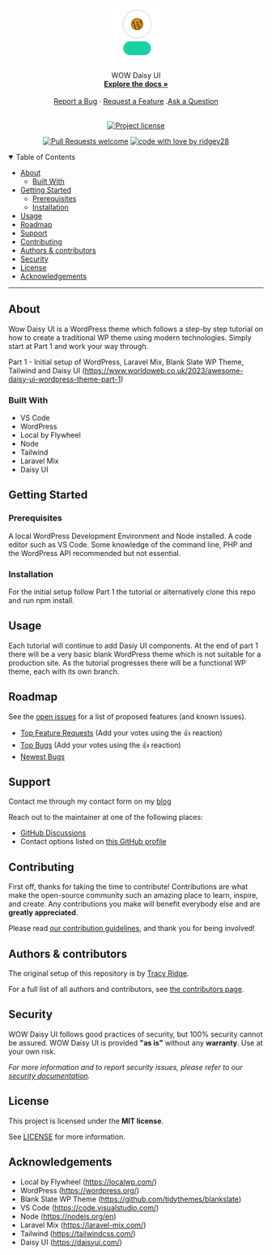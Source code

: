 <h1 align="center">
  <a href="https://github.com/ridgey28/wow-daisy-ui">
    <!-- Please provide path to your logo here -->
    <img src="docs/images/logo.svg" alt="Logo" width="100" height="100">
  </a>
</h1>

<div align="center">
  WOW Daisy UI
  <br />
  <a href="#about"><strong>Explore the docs »</strong></a>
  <br />
  <br />
  <a href="https://github.com/ridgey28/wow-daisy-ui/issues/new?assignees=&labels=bug&template=01_BUG_REPORT.md&title=bug%3A+">Report a Bug</a>
  ·
  <a href="https://github.com/ridgey28/wow-daisy-ui/issues/new?assignees=&labels=enhancement&template=02_FEATURE_REQUEST.md&title=feat%3A+">Request a Feature</a>
  .<a href="https://github.com/ridgey28/wow-daisy-ui/discussions">Ask a Question</a>
</div>

<div align="center">
<br />

[![Project license](https://img.shields.io/github/license/ridgey28/wow-daisy-ui.svg?style=flat-square)](LICENSE)

[![Pull Requests welcome](https://img.shields.io/badge/PRs-welcome-ff69b4.svg?style=flat-square)](https://github.com/ridgey28/wow-daisy-ui/issues?q=is%3Aissue+is%3Aopen+label%3A%22help+wanted%22)
[![code with love by ridgey28](https://img.shields.io/badge/%3C%2F%3E%20with%20%E2%99%A5%20by-ridgey28-ff1414.svg?style=flat-square)](https://github.com/ridgey28)

</div>

<details open="open">
<summary>Table of Contents</summary>

- [About](#about)
  - [Built With](#built-with)
- [Getting Started](#getting-started)
  - [Prerequisites](#prerequisites)
  - [Installation](#installation)
- [Usage](#usage)
- [Roadmap](#roadmap)
- [Support](#support)
- [Contributing](#contributing)
- [Authors \& contributors](#authors--contributors)
- [Security](#security)
- [License](#license)
- [Acknowledgements](#acknowledgements)

</details>

---

## About

Wow Daisy UI is a WordPress theme which follows a step-by step tutorial on how to create a traditional WP theme using modern technologies. Simply start at Part 1 and work your way through.

Part 1 - Initial setup of WordPress, Laravel Mix, Blank Slate WP Theme, Tailwind and Daisy UI (https://www.worldoweb.co.uk/2023/awesome-daisy-ui-wordpress-theme-part-1)




### Built With
- VS Code
- WordPress
- Local by Flywheel
- Node
- Tailwind
- Laravel Mix
- Daisy UI


## Getting Started

### Prerequisites

A local WordPress Development Environment and Node installed. A code editor such as VS Code. Some knowledge of the command line, PHP and the WordPress API recommended but not essential.  

### Installation

For the initial setup follow Part 1 the tutorial or alternatively clone this repo and run npm install. 

## Usage

Each tutorial will continue to add Dasiy UI components. At the end of part 1 there will be a very basic blank WordPress theme which is not suitable for a production site. As the tutorial progresses there will be a functional WP theme, each with its own branch. 

## Roadmap

See the [open issues](https://github.com/ridgey28/wow-daisy-ui/issues) for a list of proposed features (and known issues).

- [Top Feature Requests](https://github.com/ridgey28/wow-daisy-ui/issues?q=label%3Aenhancement+is%3Aopen+sort%3Areactions-%2B1-desc) (Add your votes using the 👍 reaction)
- [Top Bugs](https://github.com/ridgey28/wow-daisy-ui/issues?q=is%3Aissue+is%3Aopen+label%3Abug+sort%3Areactions-%2B1-desc) (Add your votes using the 👍 reaction)
- [Newest Bugs](https://github.com/ridgey28/wow-daisy-ui/issues?q=is%3Aopen+is%3Aissue+label%3Abug)

## Support

Contact me through my contact form on my [blog](https://www.worldoweb.co.uk/contact)

Reach out to the maintainer at one of the following places:

- [GitHub Discussions](https://github.com/ridgey28/wow-daisy-ui/discussions)
- Contact options listed on [this GitHub profile](https://github.com/ridgey28)


## Contributing

First off, thanks for taking the time to contribute! Contributions are what make the open-source community such an amazing place to learn, inspire, and create. Any contributions you make will benefit everybody else and are **greatly appreciated**.


Please read [our contribution guidelines](docs/CONTRIBUTING.md), and thank you for being involved!

## Authors & contributors

The original setup of this repository is by [Tracy Ridge](https://github.com/ridgey28).

For a full list of all authors and contributors, see [the contributors page](https://github.com/ridgey28/wow-daisy-ui/contributors).

## Security

WOW Daisy UI follows good practices of security, but 100% security cannot be assured.
WOW Daisy UI is provided **"as is"** without any **warranty**. Use at your own risk.

_For more information and to report security issues, please refer to our [security documentation](docs/SECURITY.md)._

## License

This project is licensed under the **MIT license**.

See [LICENSE](LICENSE) for more information.

## Acknowledgements

- Local by Flywheel (https://localwp.com/)
- WordPress (https://wordpress.org/)
- Blank Slate WP Theme (https://github.com/tidythemes/blankslate)
- VS Code (https://code.visualstudio.com/)
- Node (https://nodejs.org/en)
- Laravel Mix (https://laravel-mix.com/)
- Tailwind (https://tailwindcss.com/)
- Daisy UI (https://daisyui.com/)
